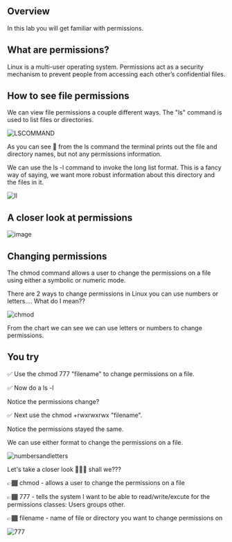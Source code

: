 ## Overview

In this lab you will get familiar with permissions. 

## What are permissions?

Linux is a multi-user operating system. Permissions act as a security mechanism to prevent people from accessing each other’s confidential files. 

## How to see file permissions

We can view file permissions a couple different ways. The "ls" command is used to list files or directories. 

![LSCOMMAND](https://user-images.githubusercontent.com/109482212/179658382-b8fb47b7-8c87-42c8-9bfe-f3ae86d2ad54.jpg)

As you can see 👀 from the ls command the terminal prints out the file and directory names, but not any permissions information.

We can use the ls -l command to invoke the long list format. This is a fancy way of saying, we want more robust information about this directory and the files in it.

![ll](https://user-images.githubusercontent.com/109482212/179658714-8e3d016f-ac25-49c8-b494-add314888810.jpg)


## A closer look at permissions


![image](https://user-images.githubusercontent.com/109482212/179657964-be2d9f70-a0bf-42c4-b203-4e65bbabafc8.png)

## Changing permissions

The chmod command allows a user to change the permissions on a file using either a symbolic or numeric mode.

There are 2 ways to change permissions in Linux you can use numbers or letters.... What do I mean??

 
![chmod](https://user-images.githubusercontent.com/109482212/179661249-56c4c68a-2b10-4e89-add6-2eeaf1921d92.png)

From the chart we can see we can use letters or numbers to change permissions.

## You try

✅ Use the chmod 777 "filename" to change permissions on a file.

✅ Now do a ls -l

Notice the permissions change?

✅ Next use the chmod +rwxrwxrwx "filename".

Notice the permissions stayed the same.

We can use either format to change the permissions on a file.




![numbersandletters](https://user-images.githubusercontent.com/109482212/179662107-86bbc2bc-228b-4420-82f1-e5d79eab4a1f.jpg)


Let's take a closer look 🕵🏾‍♂️ shall we???


👉🏾 chmod - allows a user to change the permissions on a file

👉🏾 777 - tells the system I want to be able to read/write/excute for the permissions classes: Users groups other.

👉🏾 filename - name of file or directory you want to change permissions on

![777](https://user-images.githubusercontent.com/109482212/179662784-2720dc00-2a55-46cf-b31d-35ead79a2f15.jpg)

## 


